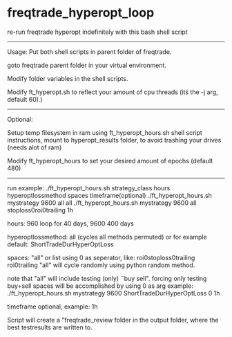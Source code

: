 # freqtrade_hyperopt_loop
re-run freqtrade hyperopt indefinitely with this bash shell script

--------------

Usage:
Put both shell scripts in parent folder of freqtrade.

goto freqtrade parent folder in your virtual environment.

Modify folder variables in the shell scripts.

Modify ft_hyperopt.sh to reflect your amount of cpu threads (itś the -j arg, default 60).)

--------------

Optional: 

Setup temp filesystem in ram using ft_hyperopt_hours.sh shell script instructions, mount to hyperopt_results folder, 
to avoid trashing your drives (needs alot of ram)

Modify ft_hyperopt_hours to set your desired amount of epochs (default 480)

--------------

run example:
./ft_hyperopt_hours.sh strategy_class hours hyperoptlossmethod spaces timeframe(optional)
./ft_hyperopt_hours.sh mystrategy 9600 all all
./ft_hyperopt_hours.sh mystrategy 9600 all stoploss0roi0trailing 1h

hours: 960 loop for 40 days, 9600 400 days

hyperoptlossmethod: all (cycles all methods permuted) or for example default: ShortTradeDurHyperOptLoss

spaces: "all" or list using 0 as seperator, like: 
roi0stoploss0trailing
roi0trailing
"all" will cycle randomly using python random method.

note that "all" will include testing (only) ¨buy sell". forcing only testing buy+sell spaces will be accomplished by using 0 as arg
example: ./ft_hyperopt_hours.sh mystrategy 9600 ShortTradeDurHyperOptLoss 0 1h

timeframe optional, example: 1h

Script will create a "freqtrade_review folder in the output folder, where the best testresults are written to.

